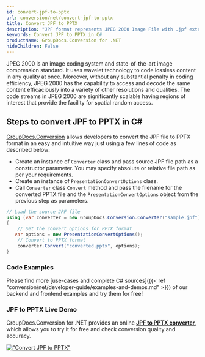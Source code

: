 ```yaml
---
id: convert-jpf-to-pptx
url: conversion/net/convert-jpf-to-pptx
title: Convert JPF to PPTX
description: "JPF format represents JPEG 2000 Image File with .jpf extension. Learn how to convert JPF to PPTX file programmatically in C# language using GroupDocs.Conversion for .NET library."
keywords: Convert JPF to PPTX in C#
productName: GroupDocs.Conversion for .NET
hideChildren: False
---
```


JPEG 2000 is an image coding system and state-of-the-art image compression standard. It uses wavelet technology to code lossless content in any quality at once. Moreover, without any substantial penalty in coding efficiency, JPEG 2000 has the capability to access and decode the same content efficaciously into a variety of other resolutions and qualities. The code streams in JPEG 2000 are significantly scalable having regions of interest that provide the facility for spatial random access.

## Steps to convert JPF to PPTX in C#

[GroupDocs.Conversion](https://products.groupdocs.com/conversion/net) allows developers to convert the JPF file to PPTX format in an easy and intuitive way just using a few lines of code as described below:

* Create an instance of `Converter` class and pass source JPF file path as a constructor parameter. You may specify absolute or relative file path as per your requirements. 
* Create an instance of `PresentationConvertOptions` class.
* Call `Converter` class `Convert` method and pass the filename for the converted PPTX file and the `PresentationConvertOptions` object from the previous step as parameters.

```csharp
// Load the source JPF file
using (var converter = new GroupDocs.Conversion.Converter("sample.jpf"))
{
    // Set the convert options for PPTX format
   var options = new PresentationConvertOptions();
    // Convert to PPTX format
    converter.Convert("converted.pptx", options);
}
```

### Code Examples

Please find more [use-cases and complete C# sources]({{< ref "conversion/net/developer-guide/examples-and-demos.md" >}}) of our backend and frontend examples and try them for free!

### JPF to PPTX Live Demo

GroupDocs.Conversion for .NET provides an online [**JPF to PPTX converter**](https://products.groupdocs.app/conversion/jpf-to-pptx), which allows you to try it for free and check conversion quality and accuracy.

[!["Convert JPF to PPTX"](conversion/net/images/convert-to-pptx/convert-jpf-to-pptx.png)](https://products.groupdocs.app/conversion/jpf-to-pptx)